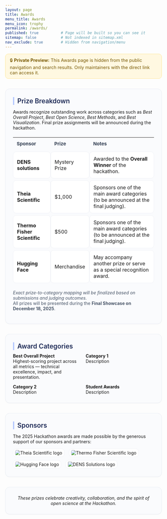 ```yaml
---
layout: page
title: Awards
menu_title: Awards
menu_icon: trophy
permalink: /awards/
published: true          # Page will be built so you can see it
sitemap: false           # Not indexed in sitemap.xml
nav_exclude: true        # Hidden from navigation/menu
---
```


<style>
.section-card{
  background:#fafbfd;
  border:1px solid #e8ecf3;
  border-radius:14px;
  padding:26px 24px;
  margin:32px 0;
  box-shadow:0 1px 2px rgba(16,24,40,.04);
}
.section-card h2{
  font-size:1.3rem;
  color:#1d2a56;
  margin:0 0 10px 0;
  font-weight:600;
  border-left:4px solid #b4c8ff;
  padding-left:10px;
}
.grid-2{ display:grid; grid-template-columns:1fr 1fr; gap:14px; }
@media (max-width: 760px){ .grid-2{ grid-template-columns:1fr; } }
.table-soft{ width:100%; border-collapse:separate; border-spacing:0 6px; }
.table-soft th{ text-align:left; font-weight:700; font-size:.95rem; color:#344054; padding:10px 12px; }
.table-soft td{ background:#fff; border:1px solid #eef0f5; border-radius:10px; padding:12px; }
.logo-row{ display:flex; flex-wrap:wrap; gap:10px 14px; align-items:center; margin-top:10px; }
.logo-row img{ max-height:56px; width:auto; object-fit:contain; background:#fff; padding:.25rem .4rem; border-radius:10px; border:1px solid #eef0f5; }
.private-banner{
  background:#fff8e1; border:1px solid #ffe58f; border-radius:10px;
  padding:10px 14px; color:#7a5900; font-size:.9rem; margin-top:10px;
}
</style>

<div class="private-banner">
  🔒 <strong>Private Preview:</strong> This Awards page is hidden from the public navigation and search results.
  Only maintainers with the direct link can access it.
</div>

<div class="section-card">
  <h2>Prize Breakdown</h2>

  <p>
    Awards recognize outstanding work across categories such as <em>Best Overall Project</em>,
    <em>Best Open Science</em>, <em>Best Methods</em>, and <em>Best Visualization</em>.
    Final prize assignments will be announced during the hackathon.
  </p>

  <table class="table-soft">
    <thead><tr><th>Sponsor</th><th>Prize</th><th>Notes</th></tr></thead>
    <tbody>
      <tr>
        <td><strong>DENS solutions</strong></td>
        <td>Mystery Prize</td>
        <td>Awarded to the <strong>Overall Winner</strong> of the hackathon.</td>
      </tr>
      <tr>
        <td><strong>Theia Scientific</strong></td>
        <td>$1,000</td>
        <td>Sponsors one of the main award categories (to be announced at the final judging).</td>
      </tr>
      <tr>
        <td><strong>Thermo Fisher Scientific</strong></td>
        <td>$500</td>
        <td>Sponsors one of the main award categories (to be announced at the final judging).</td>
      </tr>
      <tr>
        <td><strong>Hugging Face</strong></td>
        <td>Merchandise</td>
        <td>May accompany another prize or serve as a special recognition award.</td>
      </tr>
    </tbody>
  </table>

  <p style="margin-top:8px; color:#475467;">
    <em>Exact prize-to-category mapping will be finalized based on submissions and judging outcomes.</em><br>
    All prizes will be presented during the <strong>Final Showcase on December 18, 2025</strong>.
  </p>
</div>

<div class="section-card">
  <h2>Award Categories</h2>
  <div class="grid-2">
    <div>
      <strong>Best Overall Project</strong><br>
      Highest-scoring project across all metrics — technical excellence, impact, and presentation.
    </div>
    <div>
      <strong>Category 1</strong><br>
      Description
    </div>
    <div>
      <strong>Category 2</strong><br>
      Description
    </div>
    <div>
      <strong>Student Awards</strong><br>
      Description
    </div>
  </div>
</div>

<div class="section-card">
  <h2>Sponsors</h2>
  <p>
    The 2025 Hackathon awards are made possible by the generous support of our sponsors and partners:
  </p>
  <div class="logo-row">
    <img src="{{ '/assets/TheiaScientific.png' | relative_url }}" alt="Theia Scientific logo">
    <img src="{{ '/assets/tf_logo.png' | relative_url }}" alt="Thermo Fisher Scientific logo">
    <img src="{{ '/assets/hf.png' | relative_url }}" alt="Hugging Face logo">
    <img src="{{ '/assets/DENS.png' | relative_url }}" alt="DENS Solutions logo">
  </div>
</div>

<div class="section-card" style="text-align:center;">
  <em>These prizes celebrate creativity, collaboration, and the spirit of open science at the Hackathon.</em>
</div>
